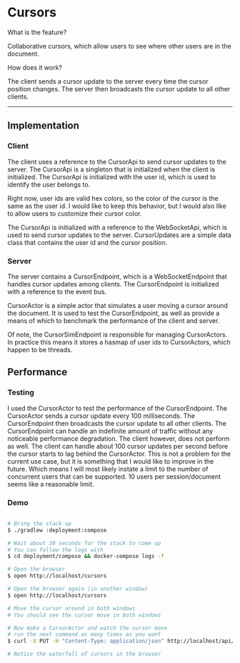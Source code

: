 # Cursors

What is the feature?

Collaborative cursors, which allow users to see where other users are in the document.

How does it work?

The client sends a cursor update to the server every time the cursor position changes. The server then broadcasts the cursor update to all other clients.

---

## Implementation

### Client

The client uses a reference to the CursorApi to send cursor updates to the server. The CursorApi is a singleton that is initialized when the client is initialized. The CursorApi is initialized with the user id, which is used to identify the user belongs to.

Right now, user ids are valid hex colors, so the color of the cursor is the same as the user id. I would like to keep this behavior, but I would also like to allow users to customize their cursor color.

The CursorApi is initialized with a reference to the WebSocketApi, which is used to send cursor updates to the server. CursorUpdates are a simple data class that contains the user id and the cursor position.

### Server
 
The server contains a CursorEndpoint, which is a WebSocketEndpoint that handles cursor updates among clients. The CursorEndpoint is initialized with a reference to the event bus. 

CursorActor is a simple actor that simulates a user moving a cursor around the document. It is used to test the CursorEndpoint, as well as provide a means of which to benchmark the performance of the client and server. 

Of note, the CursorSimEndpoint is responsible for managing CursorActors. In practice this means it stores a hasmap of user ids to CursorActors, which happen to be threads.

## Performance

### Testing

I used the CursorActor to test the performance of the CursorEndpoint. The CursorActor sends a cursor update every 100 milliseconds. The CursorEndpoint then broadcasts the cursor update to all other clients. The CursorEndpoint can handle an indefinite amount of traffic without any noticeable performance degradation. The client however, does not perform as well. The client can handle about 100 cursor updates per second before the cursor starts to lag behind the CursorActor. This is not a problem for the current use case, but it is something that I would like to improve in the future. Which means I will most likely instate a limit to the number of concurrent users that can be supported. 10 users per session/document seems like a reasonable limit.

### Demo

```bash

# Bring the stack up
$ ./gradlew :deployment:compose

# Wait about 30 seconds for the stack to come up
# You can follow the logs with
$ cd deployment/compose && docker-compose logs -f

# Open the browser
$ open http://localhost/cursors

# Open the browser again (in another window)
$ open http://localhost/cursors

# Move the cursor around in both windows
# You should see the cursor move in both windows

# Now make a CursorActor and watch the cursor move
# run the next command as many times as you want
$ curl -X PUT -H "Content-Type: application/json" http://localhost/api/cursors/sim

# Notice the waterfall of cursors in the browser
```